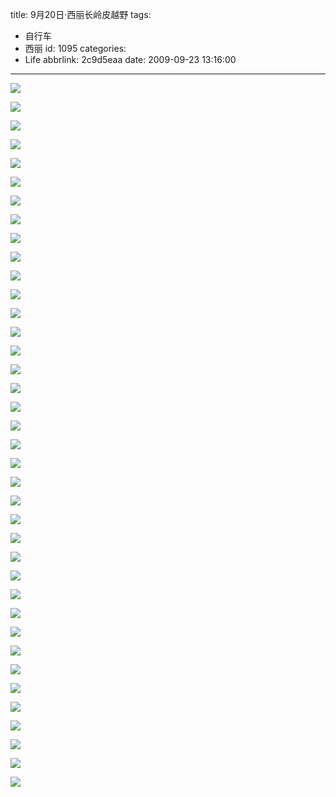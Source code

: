 title: 9月20日·西丽长岭皮越野
tags:
  - 自行车
  - 西丽
id: 1095
categories:
  - Life
abbrlink: 2c9d5eaa
date: 2009-09-23 13:16:00
---
![](/images/2009/09/23_20090923_11790.jpg) 
<!--more-->
![](/images/2009/09/23_20090923_11791.jpg) 

![](/images/2009/09/23_20090923_11792.jpg) 

![](/images/2009/09/23_20090923_11793.jpg) 

![](/images/2009/09/23_20090923_11794.jpg) 

![](/images/2009/09/23_20090923_11795.jpg) 

![](/images/2009/09/23_20090923_11796.jpg) 

![](/images/2009/09/23_20090923_11797.jpg) 

![](/images/2009/09/23_20090923_11798.jpg) 

![](/images/2009/09/23_20090923_11799.jpg) 

![](/images/2009/09/23_20090923_11800.jpg) 

![](/images/2009/09/23_20090923_11801.jpg) 

![](/images/2009/09/23_20090923_11802.jpg) 

![](/images/2009/09/23_20090923_11803.jpg) 

![](/images/2009/09/23_20090923_11804.jpg) 

![](/images/2009/09/23_20090923_11805.jpg) 

![](/images/2009/09/23_20090923_11806.jpg) 

![](/images/2009/09/23_20090923_11807.jpg) 

![](/images/2009/09/23_20090923_11808.jpg) 

![](/images/2009/09/23_20090923_11809.jpg) 

![](/images/2009/09/23_20090923_11810.jpg) 

![](/images/2009/09/23_20090923_11811.jpg) 

![](/images/2009/09/23_20090923_11812.jpg) 

![](/images/2009/09/23_20090923_11813.jpg) 

![](/images/2009/09/23_20090923_11814.jpg) 

![](/images/2009/09/23_20090923_11815.jpg) 

![](/images/2009/09/23_20090923_11816.jpg) 

![](/images/2009/09/23_20090923_11817.jpg) 

![](/images/2009/09/23_20090923_11818.jpg) 

![](/images/2009/09/23_20090923_11819.jpg) 

![](/images/2009/09/23_20090923_11820.jpg) 

![](/images/2009/09/23_20090923_11821.jpg) 

![](/images/2009/09/23_20090923_11822.jpg) 

![](/images/2009/09/23_20090923_11823.jpg) 

![](/images/2009/09/23_20090923_11824.jpg) 

![](/images/2009/09/23_20090923_11825.jpg) 

![](/images/2009/09/23_20090923_11826.jpg) 

![](/images/2009/09/23_20090923_11827.jpg)